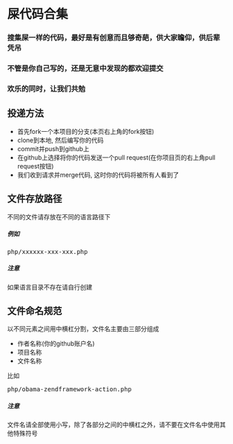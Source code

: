 屎代码合集
==========

### 搜集屎一样的代码，最好是有创意而且够奇葩，供大家瞻仰，供后辈凭吊
### 不管是你自己写的，还是无意中发现的都欢迎提交
### 欢乐的同时，让我们共勉

## 投递方法

 * 首先fork一个本项目的分支(本页右上角的fork按钮)
 * clone到本地, 然后编写你的代码
 * commit并push到github上
 * 在github上选择将你的代码发送一个pull request(在你项目页的右上角pull request按钮)
 * 我们收到请求并merge代码, 这时你的代码将被所有人看到了

## 文件存放路径

不同的文件请存放在不同的语言路径下

##### 例如

<pre>
php/xxxxxx-xxx-xxx.php
</pre>

##### 注意

如果语言目录不存在请自行创建

## 文件命名规范

以不同元素之间用中横杠分割，文件名主要由三部分组成

 * 作者名称(你的github账户名)
 * 项目名称
 * 文件名称

比如

<pre>
php/obama-zendframework-action.php
</pre>

##### 注意

文件名请全部使用小写，除了各部分之间的中横杠之外，请不要在文件名中使用其他特殊符号
